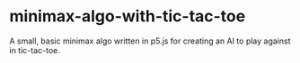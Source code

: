 # minimax-algo-with-tic-tac-toe

A small, basic minimax algo written in p5.js for creating an AI to play against in tic-tac-toe.
